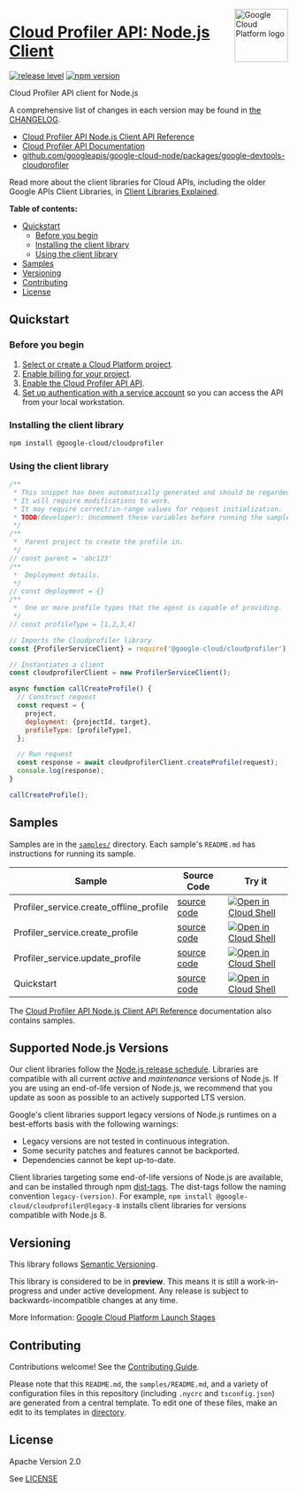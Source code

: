 [//]: # "This README.md file is auto-generated, all changes to this file will be lost."
[//]: # "To regenerate it, use `python -m synthtool`."
<img src="https://avatars2.githubusercontent.com/u/2810941?v=3&s=96" alt="Google Cloud Platform logo" title="Google Cloud Platform" align="right" height="96" width="96"/>

# [Cloud Profiler API: Node.js Client](https://github.com/googleapis/google-cloud-node/tree/main/packages/google-devtools-cloudprofiler)

[![release level](https://img.shields.io/badge/release%20level-preview-yellow.svg?style=flat)](https://cloud.google.com/terms/launch-stages)
[![npm version](https://img.shields.io/npm/v/@google-cloud/cloudprofiler.svg)](https://www.npmjs.org/package/@google-cloud/cloudprofiler)




Cloud Profiler API client for Node.js


A comprehensive list of changes in each version may be found in
[the CHANGELOG](https://github.com/googleapis/google-cloud-node/tree/main/packages/google-devtools-cloudprofiler/CHANGELOG.md).

* [Cloud Profiler API Node.js Client API Reference][client-docs]
* [Cloud Profiler API Documentation][product-docs]
* [github.com/googleapis/google-cloud-node/packages/google-devtools-cloudprofiler](https://github.com/googleapis/google-cloud-node/tree/main/packages/google-devtools-cloudprofiler)

Read more about the client libraries for Cloud APIs, including the older
Google APIs Client Libraries, in [Client Libraries Explained][explained].

[explained]: https://cloud.google.com/apis/docs/client-libraries-explained

**Table of contents:**


* [Quickstart](#quickstart)
  * [Before you begin](#before-you-begin)
  * [Installing the client library](#installing-the-client-library)
  * [Using the client library](#using-the-client-library)
* [Samples](#samples)
* [Versioning](#versioning)
* [Contributing](#contributing)
* [License](#license)

## Quickstart

### Before you begin

1.  [Select or create a Cloud Platform project][projects].
1.  [Enable billing for your project][billing].
1.  [Enable the Cloud Profiler API API][enable_api].
1.  [Set up authentication with a service account][auth] so you can access the
    API from your local workstation.

### Installing the client library

```bash
npm install @google-cloud/cloudprofiler
```


### Using the client library

```javascript
/**
 * This snippet has been automatically generated and should be regarded as a code template only.
 * It will require modifications to work.
 * It may require correct/in-range values for request initialization.
 * TODO(developer): Uncomment these variables before running the sample.
 */
/**
 *  Parent project to create the profile in.
 */
// const parent = 'abc123'
/**
 *  Deployment details.
 */
// const deployment = {}
/**
 *  One or more profile types that the agent is capable of providing.
 */
// const profileType = [1,2,3,4]

// Imports the Cloudprofiler library
const {ProfilerServiceClient} = require('@google-cloud/cloudprofiler').v2;

// Instantiates a client
const cloudprofilerClient = new ProfilerServiceClient();

async function callCreateProfile() {
  // Construct request
  const request = {
    project,
    deployment: {projectId, target},
    profileType: [profileType],
  };

  // Run request
  const response = await cloudprofilerClient.createProfile(request);
  console.log(response);
}

callCreateProfile();

```



## Samples

Samples are in the [`samples/`](https://github.com/googleapis/google-cloud-node/tree/main/packages/google-devtools-cloudprofiler/samples) directory. Each sample's `README.md` has instructions for running its sample.

| Sample                      | Source Code                       | Try it |
| --------------------------- | --------------------------------- | ------ |
| Profiler_service.create_offline_profile | [source code](https://github.com/googleapis/google-cloud-node/blob/main/packages/google-devtools-cloudprofiler/samples/generated/v2/profiler_service.create_offline_profile.js) | [![Open in Cloud Shell][shell_img]](https://console.cloud.google.com/cloudshell/open?git_repo=https://github.com/googleapis/google-cloud-node&page=editor&open_in_editor=packages/google-devtools-cloudprofiler/samples/generated/v2/profiler_service.create_offline_profile.js,packages/google-devtools-cloudprofiler/samples/README.md) |
| Profiler_service.create_profile | [source code](https://github.com/googleapis/google-cloud-node/blob/main/packages/google-devtools-cloudprofiler/samples/generated/v2/profiler_service.create_profile.js) | [![Open in Cloud Shell][shell_img]](https://console.cloud.google.com/cloudshell/open?git_repo=https://github.com/googleapis/google-cloud-node&page=editor&open_in_editor=packages/google-devtools-cloudprofiler/samples/generated/v2/profiler_service.create_profile.js,packages/google-devtools-cloudprofiler/samples/README.md) |
| Profiler_service.update_profile | [source code](https://github.com/googleapis/google-cloud-node/blob/main/packages/google-devtools-cloudprofiler/samples/generated/v2/profiler_service.update_profile.js) | [![Open in Cloud Shell][shell_img]](https://console.cloud.google.com/cloudshell/open?git_repo=https://github.com/googleapis/google-cloud-node&page=editor&open_in_editor=packages/google-devtools-cloudprofiler/samples/generated/v2/profiler_service.update_profile.js,packages/google-devtools-cloudprofiler/samples/README.md) |
| Quickstart | [source code](https://github.com/googleapis/google-cloud-node/blob/main/packages/google-devtools-cloudprofiler/samples/quickstart.js) | [![Open in Cloud Shell][shell_img]](https://console.cloud.google.com/cloudshell/open?git_repo=https://github.com/googleapis/google-cloud-node&page=editor&open_in_editor=packages/google-devtools-cloudprofiler/samples/quickstart.js,packages/google-devtools-cloudprofiler/samples/README.md) |



The [Cloud Profiler API Node.js Client API Reference][client-docs] documentation
also contains samples.

## Supported Node.js Versions

Our client libraries follow the [Node.js release schedule](https://github.com/nodejs/release#release-schedule).
Libraries are compatible with all current _active_ and _maintenance_ versions of
Node.js.
If you are using an end-of-life version of Node.js, we recommend that you update
as soon as possible to an actively supported LTS version.

Google's client libraries support legacy versions of Node.js runtimes on a
best-efforts basis with the following warnings:

* Legacy versions are not tested in continuous integration.
* Some security patches and features cannot be backported.
* Dependencies cannot be kept up-to-date.

Client libraries targeting some end-of-life versions of Node.js are available, and
can be installed through npm [dist-tags](https://docs.npmjs.com/cli/dist-tag).
The dist-tags follow the naming convention `legacy-(version)`.
For example, `npm install @google-cloud/cloudprofiler@legacy-8` installs client libraries
for versions compatible with Node.js 8.

## Versioning

This library follows [Semantic Versioning](http://semver.org/).







This library is considered to be in **preview**. This means it is still a
work-in-progress and under active development. Any release is subject to
backwards-incompatible changes at any time.


More Information: [Google Cloud Platform Launch Stages][launch_stages]

[launch_stages]: https://cloud.google.com/terms/launch-stages

## Contributing

Contributions welcome! See the [Contributing Guide](https://github.com/googleapis/google-cloud-node/blob/main/CONTRIBUTING.md).

Please note that this `README.md`, the `samples/README.md`,
and a variety of configuration files in this repository (including `.nycrc` and `tsconfig.json`)
are generated from a central template. To edit one of these files, make an edit
to its templates in
[directory](https://github.com/googleapis/synthtool).

## License

Apache Version 2.0

See [LICENSE](https://github.com/googleapis/google-cloud-node/blob/main/LICENSE)

[client-docs]: https://cloud.google.com/nodejs/docs/reference/cloudprofiler/latest
[product-docs]: cloud.google.com/profiler/
[shell_img]: https://gstatic.com/cloudssh/images/open-btn.png
[projects]: https://console.cloud.google.com/project
[billing]: https://support.google.com/cloud/answer/6293499#enable-billing
[enable_api]: https://console.cloud.google.com/flows/enableapi?apiid=cloudprofiler.googleapis.com
[auth]: https://cloud.google.com/docs/authentication/getting-started
